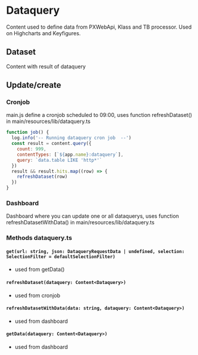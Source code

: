 # Dataquery
Content used to define data from PXWebApi, Klass and TB processor. Used on Highcharts and Keyfigures.


## Dataset
Content with result of dataquery

## Update/create

### Cronjob
main.js define a cronjob scheduled to 09:00, uses function refreshDataset() in main/resources/lib/dataquery.ts
```javascript
function job() {
  log.info('-- Running dataquery cron job  --')
  const result = content.query({
    count: 999,
    contentTypes: [`${app.name}:dataquery`],
    query: `data.table LIKE 'http*'`
  })
  result && result.hits.map((row) => {
    refreshDataset(row)
  })
}
```


### Dashboard
Dashboard where you can update one or all dataquerys, uses function refreshDatasetWithData() in main/resources/lib/dataquery.ts

### Methods dataquery.ts
#### `get(url: string, json: DataqueryRequestData | undefined, selection: SelectionFilter = defaultSelectionFilter)`  
- used from getData() 

#### `refreshDataset(dataquery: Content<Dataquery>)`
- used from cronjob 

#### `refreshDatasetWithData(data: string, dataquery: Content<Dataquery>)`
- used from dashboard 

#### `getData(dataquery: Content<Dataquery>)`
- used from dashboard 



